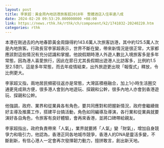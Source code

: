 ```yaml
---
layout: post
title: 李家超：黃金周內地訪港旅客超2018年　整體酒店入住率達八成
date: 2024-02-20 09:53:29.000000000 +08:00
link: https://news.rthk.hk/rthk/ch/component/k2/1741032-20240220.htm
categories: rthk
---
```


本港在剛過去的內地春節黃金周錄得約143.6萬人次旅客訪港，其中約125.5萬人次是內地旅客。行政長官李家超表示，世界不斷在變，帶來新情況是很正常，大家都應該對這些情況有充分認識和掌握。他說假期時港人外遊人數比入境旅客多是多年常態，因為港人喜愛旅行，因此在節日尤其長假期出遊港人比訪客多，比例約1.5至2.5對1，這是多年常態，而去年疫情結束，出外旅遊更出現「報復式」釋放，令比例更大。

李家超又指，兩地居民頻密往返亦是常態，大灣區積極融合，加上1小時生活圈交通更見成熟方便，很多港人會到內地遊玩、探親和公幹，很多內地人亦會到香港遊玩、探親和公幹。

他強調，政府、業界和從業員各有角色，要共同應對和把握新情況，政府會繼續做好主導及推廣工作，搭建平台搞活動，角色如同編導及導演，各行業和從業員就要演好各自角色，令旅客有良好體驗，會再來香港，並將口碑帶給親友。

李家超指出，政府負責帶來「人氣」，業界就要將「人氣」變「財氣」，增加自身競爭力和吸引力，他認為，香港正同各地城市競爭，香港人的DNA是靈活多變，不斷創新，有信心港人一定會再次發揮韌力動力，擅拼敢言，創出新天地。
